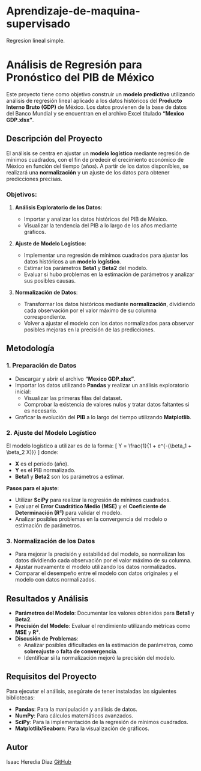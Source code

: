 # Aprendizaje-de-maquina-supervisado
Regresion lineal simple.

# Análisis de Regresión para Pronóstico del PIB de México

Este proyecto tiene como objetivo construir un **modelo predictivo** utilizando análisis de regresión lineal aplicado a los datos históricos del **Producto Interno Bruto (GDP)** de México. Los datos provienen de la base de datos del Banco Mundial y se encuentran en el archivo Excel titulado **“Mexico GDP.xlsx”**.

## Descripción del Proyecto

El análisis se centra en ajustar un **modelo logístico** mediante regresión de mínimos cuadrados, con el fin de predecir el crecimiento económico de México en función del tiempo (años). A partir de los datos disponibles, se realizará una **normalización** y un ajuste de los datos para obtener predicciones precisas.

### Objetivos:

1. **Análisis Exploratorio de los Datos**:
   - Importar y analizar los datos históricos del PIB de México.
   - Visualizar la tendencia del PIB a lo largo de los años mediante gráficos.

2. **Ajuste de Modelo Logístico**:
   - Implementar una regresión de mínimos cuadrados para ajustar los datos históricos a un **modelo logístico**.
   - Estimar los parámetros **Beta1** y **Beta2** del modelo.
   - Evaluar si hubo problemas en la estimación de parámetros y analizar sus posibles causas.

3. **Normalización de Datos**:
   - Transformar los datos históricos mediante **normalización**, dividiendo cada observación por el valor máximo de su columna correspondiente.
   - Volver a ajustar el modelo con los datos normalizados para observar posibles mejoras en la precisión de las predicciones.

## Metodología

### 1. Preparación de Datos

- Descargar y abrir el archivo **“Mexico GDP.xlsx”**.
- Importar los datos utilizando **Pandas** y realizar un análisis exploratorio inicial:
  - Visualizar las primeras filas del dataset.
  - Comprobar la existencia de valores nulos y tratar datos faltantes si es necesario.
- Graficar la evolución del **PIB** a lo largo del tiempo utilizando **Matplotlib**.

### 2. Ajuste del Modelo Logístico

El modelo logístico a utilizar es de la forma:
\[
Y = \frac{1}{1 + e^{-(\beta_1 + \beta_2 X)}}
\]
donde:
- **X** es el período (año).
- **Y** es el PIB normalizado.
- **Beta1** y **Beta2** son los parámetros a estimar.

**Pasos para el ajuste**:
- Utilizar **SciPy** para realizar la regresión de mínimos cuadrados.
- Evaluar el **Error Cuadrático Medio (MSE)** y el **Coeficiente de Determinación (R²)** para validar el modelo.
- Analizar posibles problemas en la convergencia del modelo o estimación de parámetros.

### 3. Normalización de los Datos

- Para mejorar la precisión y estabilidad del modelo, se normalizan los datos dividiendo cada observación por el valor máximo de su columna.
- Ajustar nuevamente el modelo utilizando los datos normalizados.
- Comparar el desempeño entre el modelo con datos originales y el modelo con datos normalizados.

## Resultados y Análisis

- **Parámetros del Modelo**: Documentar los valores obtenidos para **Beta1** y **Beta2**.
- **Precisión del Modelo**: Evaluar el rendimiento utilizando métricas como **MSE** y **R²**.
- **Discusión de Problemas**:
  - Analizar posibles dificultades en la estimación de parámetros, como **sobreajuste** o **falta de convergencia**.
  - Identificar si la normalización mejoró la precisión del modelo.

## Requisitos del Proyecto

Para ejecutar el análisis, asegúrate de tener instaladas las siguientes bibliotecas:

- **Pandas**: Para la manipulación y análisis de datos.
- **NumPy**: Para cálculos matemáticos avanzados.
- **SciPy**: Para la implementación de la regresión de mínimos cuadrados.
- **Matplotlib/Seaborn**: Para la visualización de gráficos.
  
## Autor
Isaac Heredia Diaz
[GitHub](https://github.com/IsaacHD86)

